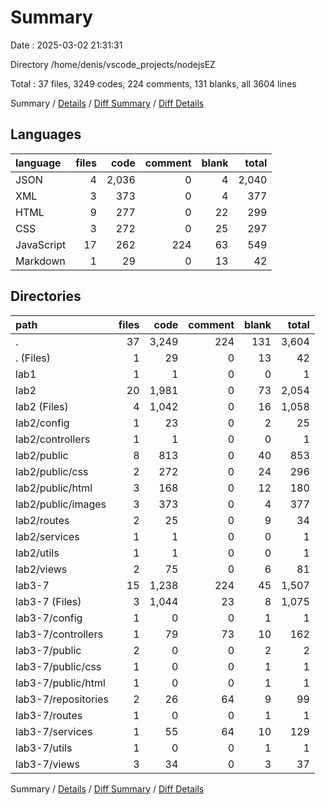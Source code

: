 # Summary

Date : 2025-03-02 21:31:31

Directory /home/denis/vscode_projects/nodejsEZ

Total : 37 files,  3249 codes, 224 comments, 131 blanks, all 3604 lines

Summary / [Details](details.md) / [Diff Summary](diff.md) / [Diff Details](diff-details.md)

## Languages
| language | files | code | comment | blank | total |
| :--- | ---: | ---: | ---: | ---: | ---: |
| JSON | 4 | 2,036 | 0 | 4 | 2,040 |
| XML | 3 | 373 | 0 | 4 | 377 |
| HTML | 9 | 277 | 0 | 22 | 299 |
| CSS | 3 | 272 | 0 | 25 | 297 |
| JavaScript | 17 | 262 | 224 | 63 | 549 |
| Markdown | 1 | 29 | 0 | 13 | 42 |

## Directories
| path | files | code | comment | blank | total |
| :--- | ---: | ---: | ---: | ---: | ---: |
| . | 37 | 3,249 | 224 | 131 | 3,604 |
| . (Files) | 1 | 29 | 0 | 13 | 42 |
| lab1 | 1 | 1 | 0 | 0 | 1 |
| lab2 | 20 | 1,981 | 0 | 73 | 2,054 |
| lab2 (Files) | 4 | 1,042 | 0 | 16 | 1,058 |
| lab2/config | 1 | 23 | 0 | 2 | 25 |
| lab2/controllers | 1 | 1 | 0 | 0 | 1 |
| lab2/public | 8 | 813 | 0 | 40 | 853 |
| lab2/public/css | 2 | 272 | 0 | 24 | 296 |
| lab2/public/html | 3 | 168 | 0 | 12 | 180 |
| lab2/public/images | 3 | 373 | 0 | 4 | 377 |
| lab2/routes | 2 | 25 | 0 | 9 | 34 |
| lab2/services | 1 | 1 | 0 | 0 | 1 |
| lab2/utils | 1 | 1 | 0 | 0 | 1 |
| lab2/views | 2 | 75 | 0 | 6 | 81 |
| lab3-7 | 15 | 1,238 | 224 | 45 | 1,507 |
| lab3-7 (Files) | 3 | 1,044 | 23 | 8 | 1,075 |
| lab3-7/config | 1 | 0 | 0 | 1 | 1 |
| lab3-7/controllers | 1 | 79 | 73 | 10 | 162 |
| lab3-7/public | 2 | 0 | 0 | 2 | 2 |
| lab3-7/public/css | 1 | 0 | 0 | 1 | 1 |
| lab3-7/public/html | 1 | 0 | 0 | 1 | 1 |
| lab3-7/repositories | 2 | 26 | 64 | 9 | 99 |
| lab3-7/routes | 1 | 0 | 0 | 1 | 1 |
| lab3-7/services | 1 | 55 | 64 | 10 | 129 |
| lab3-7/utils | 1 | 0 | 0 | 1 | 1 |
| lab3-7/views | 3 | 34 | 0 | 3 | 37 |

Summary / [Details](details.md) / [Diff Summary](diff.md) / [Diff Details](diff-details.md)
